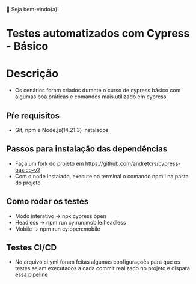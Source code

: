👋 Seja bem-vindo(a)!

# Testes automatizados com Cypress - Básico

# Descrição
- Os cenários foram criados durante o curso de cypress básico com algumas boa práticas e comandos mais utilizado em cypress.

## Pŕe requisitos 
- Git, npm e Node.js(14.21.3) instalados

## Passos para instalação das dependências

- Faça um fork do projeto em https://github.com/andretcrs/cypress-basico-v2
- Com o node instalado, execute no terminal o comando npm i na pasta do projeto

## Como rodar os testes
- Modo interativo -> npx cypress open
- Headless  -> npm run cy:run:mobile:headless
- Mobile -> npm run cy:open:mobile

## Testes CI/CD
- No arquivo ci.yml foram feitas algumas configuraçoẽs para que os testes sejam executados a cada commit realizado no projeto e dispara essa pipeline